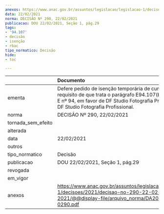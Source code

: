 ```yaml
---
anexos: https://www.anac.gov.br/assuntos/legislacao/legislacao-1/decisoes/2021/decisao-no-290-22-02-2021/@@display-file/arquivo_norma/DA2021-0290.pdf
data: 22/02/2021
norma: DECISÃO Nº 290, 22/02/2021
publicacao: DOU 22/02/2021, Seção 1, pág.29
tags:
- '94.107'
- decisão
- isenção
- rbac
tipo_normatico: Decisão
hide: 
- toc 
 
---
```


|                    | Documento                                                                                                                                                                                               |
|:-------------------|:--------------------------------------------------------------------------------------------------------------------------------------------------------------------------------------------------------|
| ementa             | Defere pedido de isenção temporária de cumprimento do requisito de que trata o parágrafo E94.107(b) do RBAC-E nº 94, em favor de DF Studio Fotografia Profissional - DF Studio Fotografia Profissional. |
| norma              | DECISÃO Nº 290, 22/02/2021                                                                                                                                                                              |
| tornada_sem_efeito |                                                                                                                                                                                                         |
| alterada           |                                                                                                                                                                                                         |
| data               | 22/02/2021                                                                                                                                                                                              |
| outros             |                                                                                                                                                                                                         |
| tipo_normatico     | Decisão                                                                                                                                                                                                 |
| publicacao         | DOU 22/02/2021, Seção 1, pág.29                                                                                                                                                                         |
| revogada           |                                                                                                                                                                                                         |
| em_vigor           |                                                                                                                                                                                                         |
| anexos             | https://www.anac.gov.br/assuntos/legislacao/legislacao-1/decisoes/2021/decisao-no-290-22-02-2021/@@display-file/arquivo_norma/DA2021-0290.pdf                                                           |